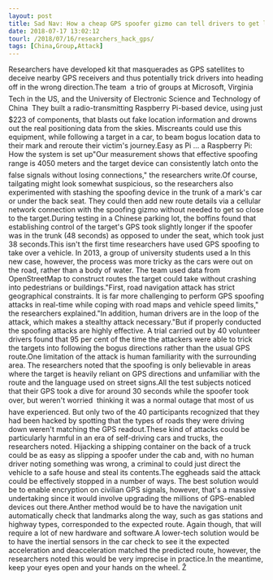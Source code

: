 ```yaml
---
layout: post
title: Sad Nav: How a cheap GPS spoofer gizmo can tell drivers to get lost
date: 2018-07-17 13:02:12
tourl: /2018/07/16/researchers_hack_gps/
tags: [China,Group,Attack]
---
```

Researchers have developed kit that masquerades as GPS satellites to deceive nearby GPS receivers and thus potentially trick drivers into heading off in the wrong direction.The team  a trio of groups at Microsoft, Virginia Tech in the US, and the University of Electronic Science and Technology of China  They built a radio-transmitting Raspberry Pi-based device, using just $223 of components, that blasts out fake location information and drowns out the real positioning data from the skies. Miscreants could use this equipment, while following a target in a car, to beam bogus location data to their mark and reroute their victim's journey.Easy as Pi ... a Raspberry Pi: How the system is set up"Our measurement shows that effective spoofing range is 4050 meters and the target device can consistently latch onto the false signals without losing connections," the researchers write.Of course, tailgating might look somewhat suspicious, so the researchers also experimented with stashing the spoofing device in the trunk of a mark's car or under the back seat. They could then add new route details via a cellular network connection with the spoofing gizmo without needed to get so close to the target.During testing in a Chinese parking lot, the boffins found that establishing control of the target's GPS took slightly longer if the spoofer was in the trunk (48 seconds) as opposed to under the seat, which took just 38 seconds.This isn't the first time researchers have used GPS spoofing to take over a vehicle. In 2013, a group of university students used a In this new case, however, the process was more tricky as the cars were out on the road, rather than a body of water. The team used data from OpenStreetMap to construct routes the target could take without crashing into pedestrians or buildings."First, road navigation attack has strict geographical constraints. It is far more challenging to perform GPS spoofing attacks in real-time while coping with road maps and vehicle speed limits," the researchers explained."In addition, human drivers are in the loop of the attack, which makes a stealthy attack necessary."But if properly conducted the spoofing attacks are highly effective. A trial carried out by 40 volunteer drivers found that 95 per cent of the time the attackers were able to trick the targets into following the bogus directions rather than the usual GPS route.One limitation of the attack is human familiarity with the surrounding area. The researchers noted that the spoofing is only believable in areas where the target is heavily reliant on GPS directions and unfamiliar with the route and the language used on street signs.All the test subjects noticed that their GPS took a dive for around 30 seconds while the spoofer took over, but weren't worried  thinking it was a normal outage that most of us have experienced. But only two of the 40 participants recognized that they had been hacked by spotting that the types of roads they were driving down weren't matching the GPS readout.These kind of attacks could be particularly harmful in an era of self-driving cars and trucks, the researchers noted. Hijacking a shipping container on the back of a truck could be as easy as slipping a spoofer under the cab and, with no human driver noting something was wrong, a criminal to could just direct the vehicle to a safe house and steal its contents.The eggheads said the attack could be effectively stopped in a number of ways. The best solution would be to enable encryption on civilian GPS signals, however, that's a massive undertaking since it would involve upgrading the millions of GPS-enabled devices out there.Anther method would be to have the navigation unit automatically check that landmarks along the way, such as gas stations and highway types, corresponded to the expected route. Again though, that will require a lot of new hardware and software.A lower-tech solution would be to have the inertial sensors in the car check to see it the expected acceleration and deacceleration matched the predicted route, however, the researchers noted this would be very imprecise in practice.In the meantime, keep your eyes open and your hands on the wheel. Ž